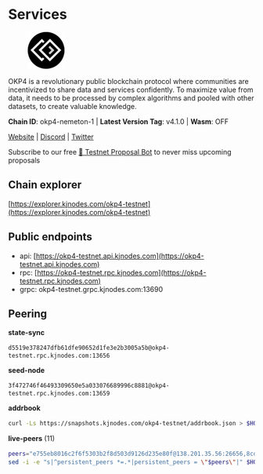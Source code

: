 # Services

<figure><img src="https://raw.githubusercontent.com/kj89/cosmos-images/main/logos/okp4.png" alt=""><figcaption></figcaption></figure>

OKP4 is a revolutionary public blockchain protocol where communities are incentivized to  share data and services confidently. To maximize value from data, it needs to be processed  by complex algorithms and pooled with other datasets, to create valuable knowledge.

**Chain ID**: okp4-nemeton-1 | **Latest Version Tag**: v4.1.0 | **Wasm**: OFF

[Website](https://okp4.network) | [Discord](https://discord.gg/okp4) | [Twitter](https://twitter.com/OKP4_Protocol)



Subscribe to our free [🤖 Testnet Proposal Bot](https://t.me/kjnodes_testnet_proposal_bot) to never miss upcoming proposals


## Chain explorer
[https://explorer.kjnodes.com/okp4-testnet](https://explorer.kjnodes.com/okp4-testnet)

## Public endpoints

* api: [https://okp4-testnet.api.kjnodes.com](https://okp4-testnet.api.kjnodes.com)
* rpc: [https://okp4-testnet.rpc.kjnodes.com](https://okp4-testnet.rpc.kjnodes.com)
* grpc: okp4-testnet.grpc.kjnodes.com:13690

## Peering

**state-sync**

```text
d5519e378247dfb61dfe90652d1fe3e2b3005a5b@okp4-testnet.rpc.kjnodes.com:13656
```

**seed-node**

```text
3f472746f46493309650e5a033076689996c8881@okp4-testnet.rpc.kjnodes.com:13659
```

**addrbook**
```bash
curl -Ls https://snapshots.kjnodes.com/okp4-testnet/addrbook.json > $HOME/.okp4d/config/addrbook.json
```

**live-peers** (11)
```bash
peers="e755eb8016c2f6f5303b2f8d503d9126d235e80f@138.201.35.56:26656,8cdeb85dada114c959c36bb59ce258c65ae3a09c@88.198.242.163:36656,879fb3a72df69775bc452ab5f0ba33ddafcd1f58@54.36.109.62:11156,540e0e9b33b2d87315fdf7089404671581d36e94@95.217.203.43:26656,0448864ede56d3c96d7d3bb8ea9f546b70cc722e@51.159.149.68:26656,a49302f8999e5a953ebae431c4dde93479e17155@15.235.46.79:26656,d5519e378247dfb61dfe90652d1fe3e2b3005a5b@65.109.68.190:13656,42fbb917fca6787bc3ab774865f4bb1ef950f114@65.108.226.26:30656,5c2a752c9b1952dbed075c56c600c3a79b58c395@95.214.55.232:26996,b0b56d944cf1cc569a1e77e0923e075bad94d755@141.95.145.41:28656,428821d6b64eee5d67da467a4673ce2b1e52955d@54.88.179.178:26656"
sed -i -e "s|^persistent_peers *=.*|persistent_peers = \"$peers\"|" $HOME/.okp4d/config/config.toml
```
